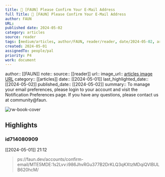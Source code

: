 ```yaml
---
title: 🐾 [FAUN] Please Confirm Your E-Mail Address
full Title: 🐾 [FAUN] Please Confirm Your E-Mail Address
author: FAUN
URL: 
published date: 2024-05-02
category: articles
source: reader
tags: [medium/articles, author/FAUN, reader/reader, date/2024-05-02, area/reader]
created: 2024-05-01
assignedTo: people/pal
priority: P4
work: document
---
```

author:: [[FAUN]]
note:: 
source:: [[reader]]
url:: 
image_url:: [articles image URL](https://readwise-assets.s3.amazonaws.com/static/images/article3.5c705a01b476.png)
category:: [[articles]]
date:: [[2024-05-01]]
last_highlighted_date:: [[2024-05-02]]
published_date:: [[2024-05-02]]
summary:: To manage your email preferences, please login to your account and visit the Notification Preferences page. If you have any questions, please contact us at community@faun.


![rw-book-cover](https://readwise-assets.s3.amazonaws.com/static/images/article3.5c705a01b476.png)

## Highlights
### id714080909
[[2024-05-01]] 21:12
> ps://faun.dev/accounts/confirm-email/MTE5MDE:1s2Lvv:i986JhvRGu377B2DrKLQ3qKXtzMDqiQVlBULB620hcM/


